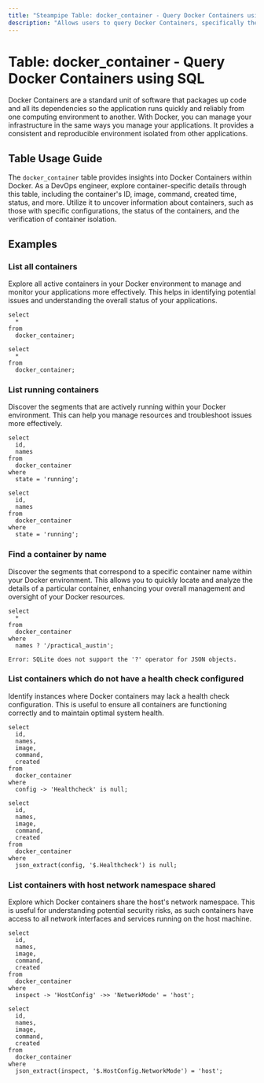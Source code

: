 ```yaml
---
title: "Steampipe Table: docker_container - Query Docker Containers using SQL"
description: "Allows users to query Docker Containers, specifically the container's ID, image, command, created time, status, and more, providing insights into container configurations and status."
---
```


# Table: docker_container - Query Docker Containers using SQL

Docker Containers are a standard unit of software that packages up code and all its dependencies so the application runs quickly and reliably from one computing environment to another. With Docker, you can manage your infrastructure in the same ways you manage your applications. It provides a consistent and reproducible environment isolated from other applications.

## Table Usage Guide

The `docker_container` table provides insights into Docker Containers within Docker. As a DevOps engineer, explore container-specific details through this table, including the container's ID, image, command, created time, status, and more. Utilize it to uncover information about containers, such as those with specific configurations, the status of the containers, and the verification of container isolation.

## Examples

### List all containers
Explore all active containers in your Docker environment to manage and monitor your applications more effectively. This helps in identifying potential issues and understanding the overall status of your applications.

```sql+postgres
select
  *
from
  docker_container;
```

```sql+sqlite
select
  *
from
  docker_container;
```

### List running containers
Discover the segments that are actively running within your Docker environment. This can help you manage resources and troubleshoot issues more effectively.

```sql+postgres
select
  id,
  names
from
  docker_container
where
  state = 'running';
```

```sql+sqlite
select
  id,
  names
from
  docker_container
where
  state = 'running';
```

### Find a container by name
Discover the segments that correspond to a specific container name within your Docker environment. This allows you to quickly locate and analyze the details of a particular container, enhancing your overall management and oversight of your Docker resources.

```sql+postgres
select
  *
from
  docker_container
where
  names ? '/practical_austin';
```

```sql+sqlite
Error: SQLite does not support the '?' operator for JSON objects.
```

### List containers which do not have a health check configured
Identify instances where Docker containers may lack a health check configuration. This is useful to ensure all containers are functioning correctly and to maintain optimal system health.

```sql+postgres
select
  id,
  names,
  image,
  command,
  created
from
  docker_container
where
  config -> 'Healthcheck' is null;
```

```sql+sqlite
select
  id,
  names,
  image,
  command,
  created
from
  docker_container
where
  json_extract(config, '$.Healthcheck') is null;
```

### List containers with host network namespace shared
Explore which Docker containers share the host's network namespace. This is useful for understanding potential security risks, as such containers have access to all network interfaces and services running on the host machine.

```sql+postgres
select
  id,
  names,
  image,
  command,
  created
from
  docker_container
where
  inspect -> 'HostConfig' ->> 'NetworkMode' = 'host';
```

```sql+sqlite
select
  id,
  names,
  image,
  command,
  created
from
  docker_container
where
  json_extract(inspect, '$.HostConfig.NetworkMode') = 'host';
```